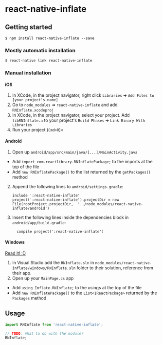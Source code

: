 
# react-native-inflate

## Getting started

`$ npm install react-native-inflate --save`

### Mostly automatic installation

`$ react-native link react-native-inflate`

### Manual installation


#### iOS

1. In XCode, in the project navigator, right click `Libraries` ➜ `Add Files to [your project's name]`
2. Go to `node_modules` ➜ `react-native-inflate` and add `RNInflate.xcodeproj`
3. In XCode, in the project navigator, select your project. Add `libRNInflate.a` to your project's `Build Phases` ➜ `Link Binary With Libraries`
4. Run your project (`Cmd+R`)<

#### Android

1. Open up `android/app/src/main/java/[...]/MainActivity.java`
  - Add `import com.reactlibrary.RNInflatePackage;` to the imports at the top of the file
  - Add `new RNInflatePackage()` to the list returned by the `getPackages()` method
2. Append the following lines to `android/settings.gradle`:
  	```
  	include ':react-native-inflate'
  	project(':react-native-inflate').projectDir = new File(rootProject.projectDir, 	'../node_modules/react-native-inflate/android')
  	```
3. Insert the following lines inside the dependencies block in `android/app/build.gradle`:
  	```
      compile project(':react-native-inflate')
  	```

#### Windows
[Read it! :D](https://github.com/ReactWindows/react-native)

1. In Visual Studio add the `RNInflate.sln` in `node_modules/react-native-inflate/windows/RNInflate.sln` folder to their solution, reference from their app.
2. Open up your `MainPage.cs` app
  - Add `using Inflate.RNInflate;` to the usings at the top of the file
  - Add `new RNInflatePackage()` to the `List<IReactPackage>` returned by the `Packages` method


## Usage
```javascript
import RNInflate from 'react-native-inflate';

// TODO: What to do with the module?
RNInflate;
```
  